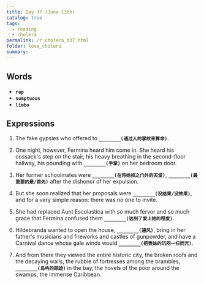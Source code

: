 ```yaml
---
title: Day 37 (June 13th)
catalog: true
tags: 
  - reading
  - cholera
permalink: /r_cholera_d37.html
folder: love_cholera
summary: 
---
```


## Words

-   <b data-toggle="tooltip" data-original-title="{{site.data.glossary.rap}}">`rap`</b>
-   <b data-toggle="tooltip" data-original-title="{{site.data.glossary.sumptuous}}">`sumptuous`</b>
-   <b data-toggle="tooltip" data-original-title="{{site.data.glossary.limbo}}">`limbo`</b>



## Expressions

1.  The fake gypsies who offered to <b data-toggle="tooltip" data-original-title="{{site.data.answers.37_a}}">`________(通过人的掌纹来算命)`</b>.

2.  One night, however, Fermina heard him come in. She heard his cossack's step on the stair, his heavy breathing in the second-floor hallway, his pounding with <b data-toggle="tooltip" data-original-title="{{site.data.answers.37_b}}">`________(手掌)`</b> on her bedroom door.

3.  Her former schoolmates were <b data-toggle="tooltip" data-original-title="{{site.data.answers.37_c}}">`________(在将她拒之门外的天堂)`</b>, <b data-toggle="tooltip" data-original-title="{{site.data.answers.37_c2}}">`________(最重要的是/首先)`</b> after the dishonor of her expulsion.

4.  But she soon realized that her proposals were <b data-toggle="tooltip" data-original-title="{{site.data.answers.37_d}}">`________(没结果/没效果)`</b>, and for a very simple reason: there was no one to invite.

5.  She had replaced Aunt Escolastica with so much fervor and so much grace that Fermina confused them <b data-toggle="tooltip" data-original-title="{{site.data.answers.37_e}}">`________(达到了爱上她的程度)`</b>.

6.  Hildebranda wanted to open the house, <b data-toggle="tooltip" data-original-title="{{site.data.answers.37_f}}">`________(通风)`</b>, bring in her father's musicians and fireworks and castles of gunpowder, and have a Carnival dance whose gale winds would <b data-toggle="tooltip" data-original-title="{{site.data.answers.37_f2}}">`________(把表妹的沉闷一扫而光)`</b>. 

7.  And from there they viewed the entire historic city, the broken roofs and the decaying walls, the rubble of fortresses among the brambles, <b data-toggle="tooltip" data-original-title="{{site.data.answers.37_g}}">`________(岛屿的踪迹)`</b> in the bay, the hovels of the poor around the swamps, the immense Caribbean.


